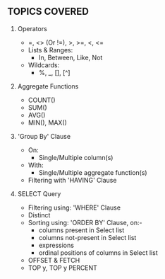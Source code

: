 ## TOPICS COVERED

1. Operators
    - =, <> (Or !=), >, >=, <, <=
    - Lists & Ranges:
        - In, Between, Like, Not
    - Wildcards: 
        - %,  _,  [],  [^]


2. Aggregate Functions
    - COUNT()
    - SUM()
    - AVG()
    - MIN(), MAX()


3. 'Group By' Clause
    - On: 
        - Single/Multiple column(s)
    - With:
        - Single/Multiple aggregate function(s)
    - Filtering with 'HAVING' Clause


4. SELECT Query
    - Filtering using: 'WHERE' Clause
    - Distinct
    - Sorting using: 'ORDER BY' Clause, on:-
        - columns present in Select list
        - columns not-present in Select list
        - expressions
        - ordinal positions of columns in Select list
    - OFFSET & FETCH
    - TOP y, TOP y PERCENT